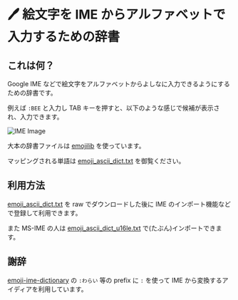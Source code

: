 # 🖊 絵文字を IME からアルファベットで入力するための辞書

## これは何？

Google IME などで絵文字をアルファベットからよしなに入力できるようにするための辞書です。

例えば `:BEE` と入力し TAB キーを押すと、以下のような感じで候補が表示され、入力できます。

![IME Image](https://cdn-ak.f.st-hatena.com/images/fotolife/s/secondlife/20200529/20200529184408.png)

大本の辞書ファイルは [emojilib](https://github.com/muan/emojilib) を使っています。

マッピングされる単語は [emoji_ascii_dict.txt](./emoji_ascii_dict.txt) を御覧ください。

## 利用方法

[emoji_ascii_dict.txt](./emoji_ascii_dict.txt) を raw でダウンロードした後に IME のインポート機能などで登録して利用できます。

また MS-IME の人は [emoji_ascii_dict_u16le.txt](./emoji_ascii_dict_u16le.txt) で(たぶん)インポートできます。

## 謝辞

[emoji-ime-dictionary](https://github.com/peaceiris/emoji-ime-dictionary) の `:わらい` 等の prefix に `:` を使って IME から変換するアイディアを利用しています。
